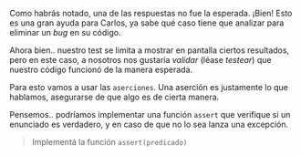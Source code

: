 Como habrás notado, una de las respuestas no fue la esperada. ¡Bien! Esto
es una gran ayuda para Carlos, ya sabe qué caso tiene que analizar para
eliminar un *bug* en su código.

Ahora bien.. nuestro test se limita a mostrar en pantalla ciertos resultados, pero en este caso, a nosotros nos gustaría *validar* (léase *testear*) que nuestro código funcionó de la manera esperada.

Para esto vamos a usar las `aserciones`. Una aserción es justamente lo que hablamos,
asegurarse de que algo es de cierta manera.

Pensemos.. podríamos implementar una función `assert` que verifique si un enunciado es verdadero, y
en caso de que no lo sea lanza una excepción.

> Implementá la función ```assert(predicado)```
